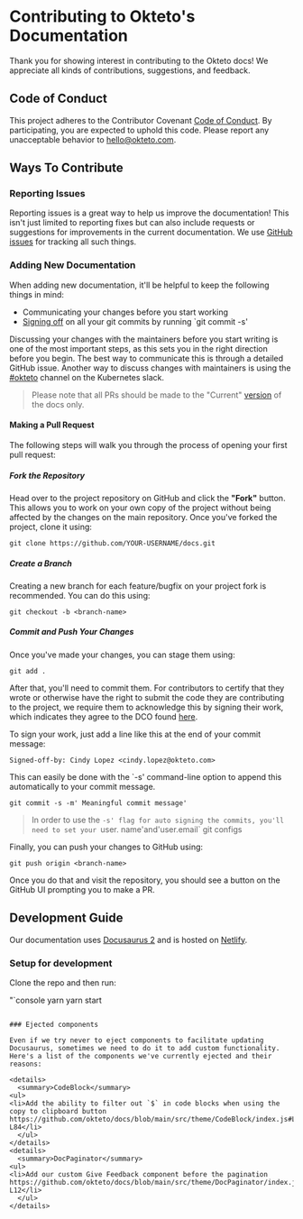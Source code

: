 # Contributing to Okteto's Documentation

Thank you for showing interest in contributing to the Okteto docs! We appreciate all kinds of contributions, suggestions, and feedback.

## Code of Conduct

This project adheres to the Contributor Covenant [Code of Conduct](CODE_OF_CONDUCT.md). By participating, you are expected to uphold this code. Please report any unacceptable behavior to hello@okteto.com.

## Ways To Contribute

### Reporting Issues

Reporting issues is a great way to help us improve the documentation! This isn't just limited to reporting fixes but can also include requests or suggestions for improvements in the current documentation. We use [GitHub issues](https://github.com/okteto/docs/issues) for tracking all such things.

### Adding New Documentation

When adding new documentation, it'll be helpful to keep the following things in mind:

- Communicating your changes before you start working
- [Signing off](#commit-and-push-your-changes) on all your git commits by running `git commit -s'

Discussing your changes with the maintainers before you start writing is one of the most important steps, as this sets you in the right direction before you begin. The best way to communicate this is through a detailed GitHub issue. Another way to discuss changes with maintainers is using the [#okteto](https://kubernetes.slack.com/messages/CM1QMQGS0/) channel on the Kubernetes slack.

> Please note that all PRs should be made to the "Current" [version](/src/content) of the docs only.

#### Making a Pull Request

The following steps will walk you through the process of opening your first pull request:

##### Fork the Repository

Head over to the project repository on GitHub and click the **"Fork"** button. This allows you to work on your own copy of the project without being affected by the changes on the main repository. Once you've forked the project, clone it using:

```
git clone https://github.com/YOUR-USERNAME/docs.git
```

##### Create a Branch

Creating a new branch for each feature/bugfix on your project fork is recommended. You can do this using:

```
git checkout -b <branch-name>
```

##### Commit and Push Your Changes

Once you've made your changes, you can stage them using:

```
git add .
```

After that, you'll need to commit them. For contributors to certify that they wrote or otherwise have the right to submit the code they are contributing to the project, we require them to acknowledge this by signing their work, which indicates they agree to the DCO found [here](https://developercertificate.org/).

To sign your work, just add a line like this at the end of your commit message:

```
Signed-off-by: Cindy Lopez <cindy.lopez@okteto.com>
```

This can easily be done with the `-s' command-line option to append this automatically to your commit message.

```
git commit -s -m' Meaningful commit message'
```

> In order to use the `-s' flag for auto signing the commits, you'll need to set your `user. name'and'user.email` git configs

Finally, you can push your changes to GitHub using:

```
git push origin <branch-name>
```

Once you do that and visit the repository, you should see a button on the GitHub UI prompting you to make a PR.

## Development Guide

Our documentation uses [Docusaurus 2](https://v2.docusaurus.io/) and is hosted on [Netlify](https://www.netlify.com/).

### Setup for development

Clone the repo and then run: 

"`console
yarn
yarn start
```

### Ejected components

Even if we try never to eject components to facilitate updating Docusaurus, sometimes we need to do it to add custom functionality. Here's a list of the components we've currently ejected and their reasons:

<details>
  <summary>CodeBlock</summary>
<ul>
<li>Add the ability to filter out `$` in code blocks when using the copy to clipboard button https://github.com/okteto/docs/blob/main/src/theme/CodeBlock/index.js#L83-L84</li>
  </ul>
</details>
<details>
  <summary>DocPaginator</summary>
<ul>
<li>Add our custom Give Feedback component before the pagination
https://github.com/okteto/docs/blob/main/src/theme/DocPaginator/index.js#L10-L12</li>
  </ul>
</details>

